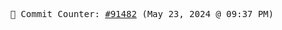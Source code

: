 <p align="center">
    <samp>
        📮 Commit Counter: <a href="https://github.com/Javascript-void0/Javascript-void0/commits/main">#91482</a> (May 23, 2024 @ 09:37 PM)
    </samp>
</p>